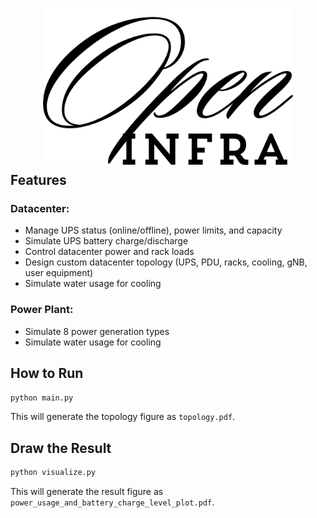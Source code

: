 <div style="text-align: center; margin-top: -10px; margin-bottom: -20px;">
    <img src="figures/openinfra-icon.png" alt="OpenInfra Icon" width="400">
</div>



[//]: # (# OpenInfra)

## Features

### Datacenter:
- Manage UPS status (online/offline), power limits, and capacity
- Simulate UPS battery charge/discharge
- Control datacenter power and rack loads
- Design custom datacenter topology (UPS, PDU, racks, cooling, gNB, user equipment)
- Simulate water usage for cooling

### Power Plant:
- Simulate 8 power generation types
- Simulate water usage for cooling



## How to Run
```sh
python main.py
```
This will generate the topology figure as `topology.pdf`.

## Draw the Result
```sh
python visualize.py
```
This will generate the result figure as `power_usage_and_battery_charge_level_plot.pdf`.

